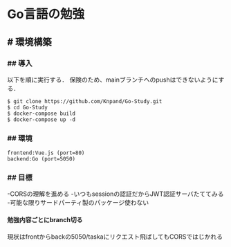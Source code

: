 # Go言語の勉強

## # 環境構築

### ## 導入

以下を順に実行する．
保険のため、mainブランチへのpushはできないようにする．
```
$ git clone https://github.com/Knpand/Go-Study.git
$ cd Go-Study
$ docker-compose build
$ docker-compose up -d
```

### ## 環境

```
frontend:Vue.js (port=80)
backend:Go (port=5050)
```

### ## 目標
-CORSの理解を進める
-いつもsessionの認証だからJWT認証サーバたててみる
-可能な限りサードパーティ製のパッケージ使わない

#### 勉強内容ごとにbranch切る
現状はfrontからbackの5050/taskaにリクエスト飛ばしてもCORSではじかれる
